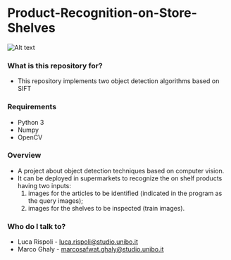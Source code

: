 # Product-Recognition-on-Store-Shelves
![Alt text](https://i.imgur.com/h2mfnWM.png)

### What is this repository for? ###

* This repository implements two object detection algorithms based on SIFT 

### Requirements ###

* Python 3
* Numpy
* OpenCV 


### Overview ###
 * A project about object detection techniques based on computer vision.
 * It can be deployed in supermarkets to recognize the on shelf products having two inputs:
   1) images for the articles to be identified (indicated in the program as the query images);
   2) images for the shelves to be inspected (train images).


### Who do I talk to? ###

* Luca Rispoli - luca.rispoli@studio.unibo.it
* Marco Ghaly - marcosafwat.ghaly@studio.unibo.it
